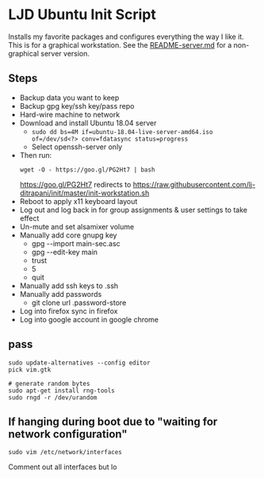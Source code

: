 LJD Ubuntu Init Script
===============================================================================

Installs my favorite packages and configures everything the way I like it.
This is for a graphical workstation.
See the [README-server.md](README-server.md) for a non-graphical server version.


Steps
-----

- Backup data you want to keep
- Backup gpg key/ssh key/pass repo
- Hard-wire machine to network
- Download and install Ubuntu 18.04 server
    - `sudo dd bs=4M if=ubuntu-18.04-live-server-amd64.iso of=/dev/sd<?> conv=fdatasync status=progress`
    - Select openssh-server only
- Then run:
    ```
    wget -O - https://goo.gl/PG2Ht7 | bash
    ```
    <https://goo.gl/PG2Ht7> redirects to
    <https://raw.githubusercontent.com/lj-ditrapani/init/master/init-workstation.sh>
- Reboot to apply x11 keyboard layout
- Log out and log back in for group assignments & user settings to take effect
- Un-mute and set alsamixer volume
- Manually add core gnupg key
    - gpg --import main-sec.asc
    - gpg --edit-key main
    - trust
    - 5
    - quit
- Manually add ssh keys to .ssh
- Manually add passwords
    - git clone url .password-store
- Log into firefox sync in firefox
- Log into google account in google chrome


pass
----

    sudo update-alternatives --config editor
    pick vim.gtk

    # generate random bytes
    sudo apt-get install rng-tools
    sudo rngd -r /dev/urandom


If hanging during boot due to "waiting for network configuration"
-----------------------------------------------------------------

    sudo vim /etc/network/interfaces

Comment out all interfaces but lo
